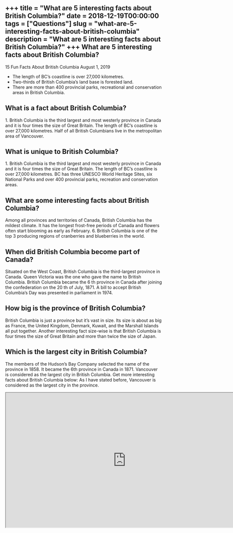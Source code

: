 +++
title = "What are 5 interesting facts about British Columbia?"
date = 2018-12-19T00:00:00
tags = ["Questions"]
slug = "what-are-5-interesting-facts-about-british-columbia"
description = "What are 5 interesting facts about British Columbia?"
+++
What are 5 interesting facts about British Columbia?
----------------------------------------------------

15 Fun Facts About British Columbia August 1, 2019

- The length of BC’s coastline is over 27,000 kilometres.
- Two-thirds of British Columbia’s land base is forested land.
- There are more than 400 provincial parks, recreational and conservation areas in British Columbia.

What is a fact about British Columbia?
--------------------------------------

1\. British Columbia is the third largest and most westerly province in Canada and it is four times the size of Great Britain. The length of BC’s coastline is over 27,000 kilometres. Half of all British Columbians live in the metropolitan area of Vancouver.

What is unique to British Columbia?
-----------------------------------

1\. British Columbia is the third largest and most westerly province in Canada and it is four times the size of Great Britain. The length of BC’s coastline is over 27,000 kilometres. BC has three UNESCO World Heritage Sites, six National Parks and over 400 provincial parks, recreation and conservation areas.

What are some interesting facts about British Columbia?
-------------------------------------------------------

Among all provinces and territories of Canada, British Columbia has the mildest climate. It has the longest frost-free periods of Canada and flowers often start blooming as early as February. 6. British Columbia is one of the top 3 producing regions of cranberries and blueberries in the world.

When did British Columbia become part of Canada?
------------------------------------------------

Situated on the West Coast, British Columbia is the third-largest province in Canada. Queen Victoria was the one who gave the name to British Columbia. British Columbia became the 6 th province in Canada after joining the confederation on the 20 th of July, 1871. A bill to accept British Columbia’s Day was presented in parliament in 1974.

How big is the province of British Columbia?
--------------------------------------------

British Columbia is just a province but it’s vast in size. Its size is about as big as France, the United Kingdom, Denmark, Kuwait, and the Marshall Islands all put together. Another interesting fact size-wise is that British Columbia is four times the size of Great Britain and more than twice the size of Japan.

Which is the largest city in British Columbia?
----------------------------------------------

The members of the Hudson’s Bay Company selected the name of the province in 1858. It became the 6th province in Canada in 1871. Vancouver is considered as the largest city in British Columbia. Get more interesting facts about British Columbia below: As I have stated before, Vancouver is considered as the largest city in the province.

<iframe allow="accelerometer; autoplay; clipboard-write; encrypted-media; gyroscope; picture-in-picture" allowfullscreen="" class="__youtube_prefs__  epyt-is-override  no-lazyload" data-no-lazy="1" data-origheight="433" data-origwidth="770" data-skipgform_ajax_framebjll="" height="433" id="_ytid_87837" loading="lazy" src="https://www.youtube.com/embed/mMuOaY58q3s?enablejsapi=1&autoplay=0&cc_load_policy=0&cc_lang_pref=&iv_load_policy=1&loop=0&modestbranding=0&rel=1&fs=1&playsinline=0&autohide=2&theme=dark&color=red&controls=1&" title="YouTube player" width="770"></iframe>
